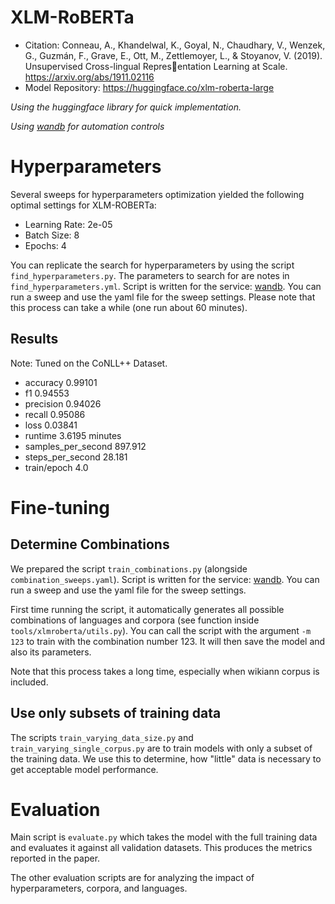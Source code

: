# XLM-RoBERTa

- Citation: Conneau, A., Khandelwal, K., Goyal, N., Chaudhary, V., Wenzek, G., Guzmán, F., Grave, E., Ott, M., Zettlemoyer, L., & Stoyanov, V. (2019). Unsupervised Cross-lingual Representation Learning at Scale. https://arxiv.org/abs/1911.02116
- Model Repository: https://huggingface.co/xlm-roberta-large

*Using the huggingface library for quick implementation.*

*Using [wandb](https://wandb.ai/) for automation controls*

# Hyperparameters

Several sweeps for hyperparameters optimization yielded the following optimal settings for XLM-ROBERTa:

- Learning Rate: 2e-05
- Batch Size: 8
- Epochs: 4

You can replicate the search for hyperparameters by using the script `find_hyperparameters.py`. The parameters to search for are notes in `find_hyperparameters.yml`. Script is written for the service: [wandb](https://wandb.ai/). You can run a sweep and use the yaml file for the sweep settings. Please note that this process can take a while (one run about 60 minutes).

## Results

Note: Tuned on the CoNLL++ Dataset.

- accuracy 0.99101
- f1 0.94553
- precision 0.94026
- recall 0.95086
- loss 0.03841
- runtime 3.6195 minutes
- samples_per_second 897.912
- steps_per_second 28.181
- train/epoch 4.0

# Fine-tuning

## Determine Combinations

We prepared the script `train_combinations.py` (alongside `combination_sweeps.yaml`). Script is written for the service: [wandb](https://wandb.ai/). You can run a sweep and use the yaml file for the sweep settings.

First time running the script, it automatically generates all possible combinations of languages and corpora (see function inside `tools/xlmroberta/utils.py`). You can call the script with the argument `-m 123` to train with the combination number 123. It will then save the model and also its parameters.

Note that this process takes a long time, especially when wikiann corpus is included.

## Use only subsets of training data

The scripts `train_varying_data_size.py` and `train_varying_single_corpus.py` are to train models with only a subset of the training data. We use this to determine, how "little" data is necessary to get acceptable model performance.

# Evaluation

Main script is `evaluate.py` which takes the model with the full training data and evaluates it against all validation datasets. This produces the metrics reported in the paper. 

The other evaluation scripts are for analyzing the impact of hyperparameters, corpora, and languages.